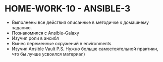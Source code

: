 # **HOME-WORK-10 - ANSIBLE-3**

- Выполнены все действия описанные в методичке к домашнему заданию.
- Познакомился с Ansible-Galaxy
- Изучил роли в ансибл
- Вынес переменные окружений в environments
- Изучил Ansible Vault
P.S. Нужно больше самостоятельной практики, что бы лучше усвоился материал)
